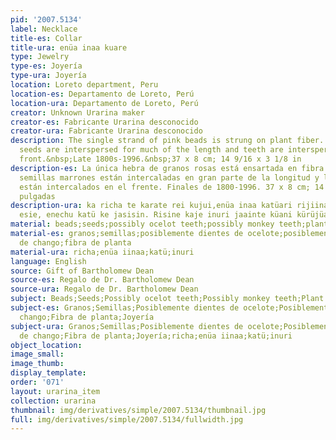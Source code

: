 ```yaml
---
pid: '2007.5134'
label: Necklace
title-es: Collar
title-ura: enüa inaa kuare
type: Jewelry
type-es: Joyería
type-ura: Joyería
location: Loreto department, Peru
location-es: Departamento de Loreto, Perú
location-ura: Departamento de Loreto, Perú
creator: Unknown Urarina maker
creator-es: Fabricante Urarina desconocido
creator-ura: Fabricante Urarina desconocido
description: The single strand of pink beads is strung on plant fiber. Small brown
  seeds are interspersed for much of the length and teeth are interspersed at the
  front.&nbsp;Late 1800s-1996.&nbsp;37 x 8 cm; 14 9/16 x 3 1/8 in
description-es: La única hebra de granos rosas está ensartada en fibra vegetal. Pequeñas
  semillas marrones están intercaladas en gran parte de la longitud y los dientes
  están intercalados en el frente. Finales de 1800-1996. 37 x 8 cm; 14 9/16 x 3 1/8
  pulgadas
description-ura: ka richa te karate rei kujui,enüa inaa katüari rijiinanai, richa
  esie, enechu katü ke jasisin. Risine kaje inuri jaainte küani kürüjüain ichaküre.
material: beads;seeds;possibly ocelot teeth;possibly monkey teeth;plant fiber
material-es: granos;semillas;posiblemente dientes de ocelote;posiblemente dientes
  de chango;fibra de planta
material-ura: richa;enüa iinaa;katü;inuri
language: English
source: Gift of Bartholomew Dean
source-es: Regalo de Dr. Bartholomew Dean
source-ura: Regalo de Dr. Bartholomew Dean
subject: Beads;Seeds;Possibly ocelot teeth;Possibly monkey teeth;Plant fiber;Jewelry
subject-es: Granos;Semillas;Posiblemente dientes de ocelote;Posiblemente dientes de
  chango;Fibra de planta;Joyería
subject-ura: Granos;Semillas;Posiblemente dientes de ocelote;Posiblemente dientes
  de chango;Fibra de planta;Joyería;richa;enüa iinaa;katü;inuri
object_location:
image_small:
image_thumb:
display_template:
order: '071'
layout: urarina_item
collection: urarina
thumbnail: img/derivatives/simple/2007.5134/thumbnail.jpg
full: img/derivatives/simple/2007.5134/fullwidth.jpg
---
```

